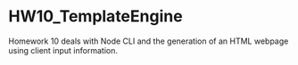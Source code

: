 # HW10_TemplateEngine

Homework 10 deals with Node CLI and the generation of an HTML webpage using client input information.  